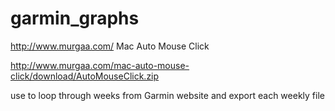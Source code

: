 # garmin_graphs


http://www.murgaa.com/
Mac Auto Mouse Click

http://www.murgaa.com/mac-auto-mouse-click/download/AutoMouseClick.zip


use to loop through weeks from Garmin website and export each weekly file
